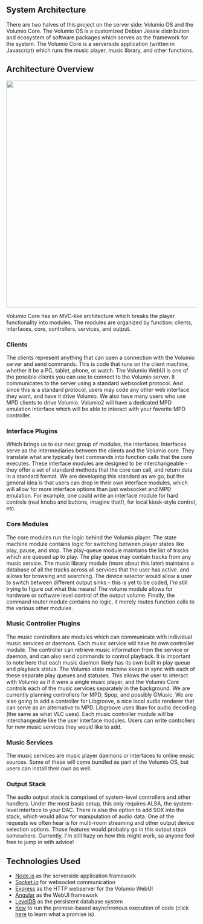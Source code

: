 ## System Architecture


There are two halves of this project on the server side: Volumio OS and the Volumio Core. The Volumio OS is a customized Debian Jessie distribution and ecosystem of software packages which serves as the framework for the system. The Volumio Core is a serverside application (written in Javascript) which runs the music player, music library, and other functions.

## Architecture Overview

<img src="https://github.com/volumio/docs/blob/master/docs/01_Development_How_To/architecture-overview-volumio-for-raspberrypi.jpg" width="600">

Volumio Core has an MVC-like architecture which breaks the player functionality into modules. The modules are organized by function: clients, interfaces, core, controllers, services, and output.

### Clients
The clients represent anything that can open a connection with the Volumio server and send commands. This is code that runs on the client machine, whether it be a PC, tablet, phone, or watch. The Volumio WebUI is one of the possible clients you can use to connect to the Volumio server. It communicates to the server using a standard websocket protocol. And since this is a standard protocol, users may code any other web interface they want, and have it drive Volumio. We also have many users who use MPD clients to drive Volumio. Volumio2 will have a dedicated MPD emulation interface which will be able to interact with your favorite MPD controller.

### Interface Plugins
Which brings us to our next group of modules, the interfaces. Interfaces serve as the intermediaries between the clients and the Volumio core. They translate what are typically text commands into function calls that the core executes. These interface modules are designed to be interchangeable - they offer a set of standard methods that the core can call, and return data in a standard format. We are developing this standard as we go, but the general idea is that users can drop in their own interface modules, which will allow for more interface options than just websocket and MPD emulation. For example, one could write an interface module for hard controls (real knobs and buttons, imagine that!), for local kiosk-style control, etc.

### Core Modules
The core modules run the logic behind the Volumio player. The state machine module contains logic for switching between player states like play, pause, and stop. The play-queue module maintains the list of tracks which are queued up to play. The play queue may contain tracks from any music service. The music library module (more about this later) maintains a database of all the tracks across all services that the user has active. and allows for browsing and searching. The device selector would allow a user to switch between different output sinks - this is yet to be coded, I'm still trying to figure out what this means! The volume module allows for hardware or software level control of the output volume. Finally, the command router module contains no logic, it merely routes function calls to the various other modules.

### Music Controller Plugins
The music controllers are modules which can communicate with individual music services or daemons. Each music service will have its own controller module. The controller can retrieve music information from the service or daemon, and can also send commands to control playback. It is important to note here that each music daemon likely has its own built in play queue and playback status. The Volumio state machine keeps in sync with each of these separate play queues and statuses. This allows the user to interact with Volumio as if it were a single music player, and the Volumio Core controls each of the music services separately in the background. We are currently planning controllers for MPD, Spop, and possibly GMusic. We are also going to add a controller for Libgroove, a nice local audio renderer that can serve as an alternative to MPD. Libgroove uses libav for audio decoding (the same as what VLC uses). Each music controller module will be interchangeable like the user interface modules. Users can write controllers for new music services they would like to add.

### Music Services
The music services are music player daemons or interfaces to online music sources. Some of these will come bundled as part of the Volumio OS, but users can install their own as well.

### Output Stack
The audio output stack is comprised of system-level controllers and other handlers. Under the most basic setup, this only requires ALSA, the system-level interface to your DAC. There is also the option to add SOX into the stack, which would allow for manipulation of audio data. One of the requests we often hear is for multi-room streaming and other output device selection options. Those features would probably go in this output stack somewhere. Currently, I'm still hazy on how this might work, so anyone feel free to jump in with advice!

## Technologies Used
* [Node.js](https://nodejs.org/) as the serverside application framework
* [Socket.io](http://socket.io/) for websocket communication
* [Express](http://expressjs.com/) as the HTTP webserver for the Volumio WebUI
* [Angular](https://angularjs.org/) as the WebUI framework
* [LevelDB](http://leveldb.org/) as the persistent database system
* [Kew](https://github.com/Medium/kew) to run the promise-based asynchronous execution of code (click [here](https://github.com/kriskowal/q/wiki/General-Promise-Resources) to learn what a promise is)
